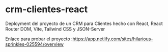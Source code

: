 # crm-clientes-react
Deployment del proyecto de un CRM para Clientes hecho con React, React Router DOM, Vite, Tailwind CSS y JSON-Server

Enlace para probar el proyecto :https://app.netlify.com/sites/hilarious-sprinkles-025594/overview
